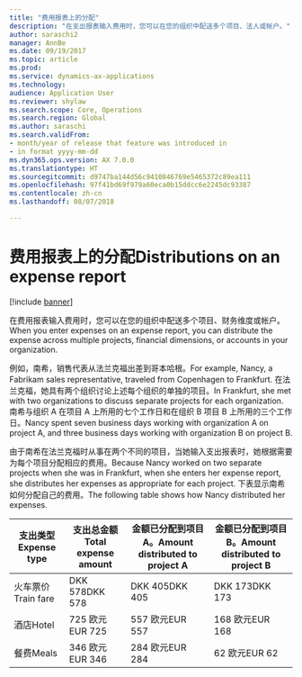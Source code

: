 ```yaml
---
title: "费用报表上的分配"
description: "在支出报表输入费用时，您可以在您的组织中配送多个项目、法人或帐户。"
author: saraschi2
manager: AnnBe
ms.date: 09/19/2017
ms.topic: article
ms.prod: 
ms.service: dynamics-ax-applications
ms.technology: 
audience: Application User
ms.reviewer: shylaw
ms.search.scope: Core, Operations
ms.search.region: Global
ms.author: saraschi
ms.search.validFrom:
- month/year of release that feature was introduced in
- in format yyyy-mm-dd
ms.dyn365.ops.version: AX 7.0.0
ms.translationtype: HT
ms.sourcegitcommit: d9747ba144d56c9410846769e5465372c89ea111
ms.openlocfilehash: 97f41bd69f979a60eca0b15ddcc6e2245dc93387
ms.contentlocale: zh-cn
ms.lasthandoff: 08/07/2018

---
```


# <a name="distributions-on-an-expense-report"></a><span data-ttu-id="2b4f1-103">费用报表上的分配</span><span class="sxs-lookup"><span data-stu-id="2b4f1-103">Distributions on an expense report</span></span>

[!include [banner](../includes/banner.md)]

<span data-ttu-id="2b4f1-104">在费用报表输入费用时，您可以在您的组织中配送多个项目、财务维度或帐户。</span><span class="sxs-lookup"><span data-stu-id="2b4f1-104">When you enter expenses on an expense report, you can distribute the expense across multiple projects, financial dimensions, or accounts in your organization.</span></span>

<span data-ttu-id="2b4f1-105">例如，南希，销售代表从法兰克福出差到哥本哈根。</span><span class="sxs-lookup"><span data-stu-id="2b4f1-105">For example, Nancy, a Fabrikam sales representative, traveled from Copenhagen to Frankfurt.</span></span> <span data-ttu-id="2b4f1-106">在法兰克福，她具有两个组织讨论上述每个组织的单独的项目。</span><span class="sxs-lookup"><span data-stu-id="2b4f1-106">In Frankfurt, she met with two organizations to discuss separate projects for each organization.</span></span> <span data-ttu-id="2b4f1-107">南希与组织 A 在项目 A 上所用的七个工作日和在组织 B 项目 B 上所用的三个工作日。</span><span class="sxs-lookup"><span data-stu-id="2b4f1-107">Nancy spent seven business days working with organization A on project A, and three business days working with organization B on project B.</span></span>

<span data-ttu-id="2b4f1-108">由于南希在法兰克福时从事在两个不同的项目，当她输入支出报表时，她根据需要为每个项目分配相应的费用。</span><span class="sxs-lookup"><span data-stu-id="2b4f1-108">Because Nancy worked on two separate projects when she was in Frankfurt, when she enters her expense report, she distributes her expenses as appropriate for each project.</span></span> <span data-ttu-id="2b4f1-109">下表显示南希如何分配自己的费用。</span><span class="sxs-lookup"><span data-stu-id="2b4f1-109">The following table shows how Nancy distributed her expenses.</span></span>


| <span data-ttu-id="2b4f1-110"><strong>支出类型</strong></span><span class="sxs-lookup"><span data-stu-id="2b4f1-110"><strong>Expense type</strong></span></span> | <span data-ttu-id="2b4f1-111"><strong>支出总金额</strong></span><span class="sxs-lookup"><span data-stu-id="2b4f1-111"><strong>Total expense amount</strong></span></span> | <span data-ttu-id="2b4f1-112"><strong>金额已分配到项目 A。</strong></span><span class="sxs-lookup"><span data-stu-id="2b4f1-112"><strong>Amount distributed to project A</strong></span></span> | <span data-ttu-id="2b4f1-113"><strong>金额已分配到项目 B。</strong></span><span class="sxs-lookup"><span data-stu-id="2b4f1-113"><strong>Amount distributed to project B</strong></span></span> |
|-------------------------------|---------------------------------------|--------------------------------------------------|--------------------------------------------------|
|          <span data-ttu-id="2b4f1-114">火车票价</span><span class="sxs-lookup"><span data-stu-id="2b4f1-114">Train fare</span></span>           |                <span data-ttu-id="2b4f1-115">DKK 578</span><span class="sxs-lookup"><span data-stu-id="2b4f1-115">DKK 578</span></span>                |                     <span data-ttu-id="2b4f1-116">DKK 405</span><span class="sxs-lookup"><span data-stu-id="2b4f1-116">DKK 405</span></span>                      |                     <span data-ttu-id="2b4f1-117">DKK 173</span><span class="sxs-lookup"><span data-stu-id="2b4f1-117">DKK 173</span></span>                      |
|             <span data-ttu-id="2b4f1-118">酒店</span><span class="sxs-lookup"><span data-stu-id="2b4f1-118">Hotel</span></span>             |                <span data-ttu-id="2b4f1-119">725 欧元</span><span class="sxs-lookup"><span data-stu-id="2b4f1-119">EUR 725</span></span>                |                     <span data-ttu-id="2b4f1-120">557 欧元</span><span class="sxs-lookup"><span data-stu-id="2b4f1-120">EUR 557</span></span>                      |                     <span data-ttu-id="2b4f1-121">168 欧元</span><span class="sxs-lookup"><span data-stu-id="2b4f1-121">EUR 168</span></span>                      |
|             <span data-ttu-id="2b4f1-122">餐费</span><span class="sxs-lookup"><span data-stu-id="2b4f1-122">Meals</span></span>             |                <span data-ttu-id="2b4f1-123">346 欧元</span><span class="sxs-lookup"><span data-stu-id="2b4f1-123">EUR 346</span></span>                |                     <span data-ttu-id="2b4f1-124">284 欧元</span><span class="sxs-lookup"><span data-stu-id="2b4f1-124">EUR 284</span></span>                      |                      <span data-ttu-id="2b4f1-125">62 欧元</span><span class="sxs-lookup"><span data-stu-id="2b4f1-125">EUR 62</span></span>                      |


